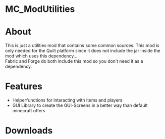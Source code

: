 # MC_ModUtilities

# About
This is just a utilities mod that contains some common sources.
This mod is only needed for the Quilt platform since it does not include the jar inside the mod which uses this dependency...<br>
Fabric and Forge do both include this mod so you don't need it as a dependency.

# Features
- Helperfunctions for intaracting with items and players
- GUI Library to create the GUI-Screens in a better way than default minecraft offers

# Downloads

